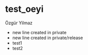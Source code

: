# test_oeyi
Özgür Yilmaz


- new line created in private
- new line created in private/release
- test1
- test2
